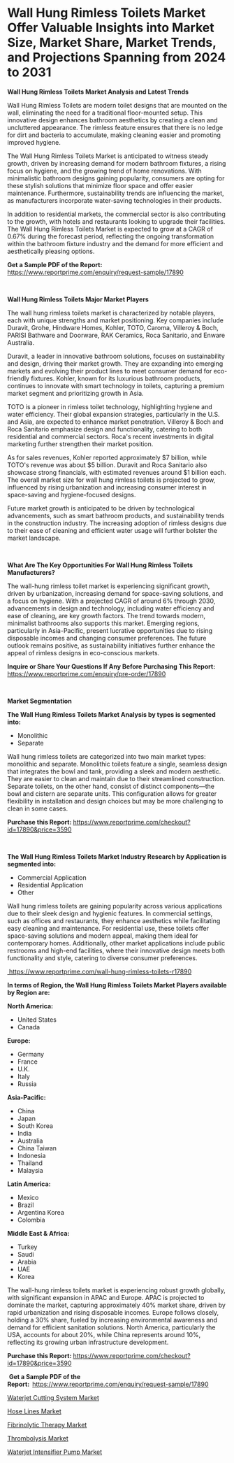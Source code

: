 <p><h1>Wall Hung Rimless Toilets Market Offer Valuable Insights into Market Size, Market Share, Market Trends, and Projections Spanning from 2024 to 2031</h1></p><p><strong>Wall Hung Rimless Toilets Market Analysis and Latest Trends</strong></p>
<p><p>Wall Hung Rimless Toilets are modern toilet designs that are mounted on the wall, eliminating the need for a traditional floor-mounted setup. This innovative design enhances bathroom aesthetics by creating a clean and uncluttered appearance. The rimless feature ensures that there is no ledge for dirt and bacteria to accumulate, making cleaning easier and promoting improved hygiene.</p><p>The Wall Hung Rimless Toilets Market is anticipated to witness steady growth, driven by increasing demand for modern bathroom fixtures, a rising focus on hygiene, and the growing trend of home renovations. With minimalistic bathroom designs gaining popularity, consumers are opting for these stylish solutions that minimize floor space and offer easier maintenance. Furthermore, sustainability trends are influencing the market, as manufacturers incorporate water-saving technologies in their products.</p><p>In addition to residential markets, the commercial sector is also contributing to the growth, with hotels and restaurants looking to upgrade their facilities. The Wall Hung Rimless Toilets Market is expected to grow at a CAGR of 0.67% during the forecast period, reflecting the ongoing transformation within the bathroom fixture industry and the demand for more efficient and aesthetically pleasing options.</p></p>
<p><strong>Get a Sample PDF of the Report:&nbsp;</strong> <a href="https://www.reportprime.com/enquiry/request-sample/17890?utm_campaign=1108&utm_medium=2&utm_source=Github&utm_content=ia&utm_term=20112024&utm_id=wall-hung-rimless-toilets">https://www.reportprime.com/enquiry/request-sample/17890</a></p>
<p>&nbsp;</p>
<p><strong>Wall Hung Rimless Toilets Major Market Players</strong></p>
<p><p>The wall hung rimless toilets market is characterized by notable players, each with unique strengths and market positioning. Key companies include Duravit, Grohe, Hindware Homes, Kohler, TOTO, Caroma, Villeroy & Boch, PARISI Bathware and Doorware, RAK Ceramics, Roca Sanitario, and Enware Australia.</p><p>Duravit, a leader in innovative bathroom solutions, focuses on sustainability and design, driving their market growth. They are expanding into emerging markets and evolving their product lines to meet consumer demand for eco-friendly fixtures. Kohler, known for its luxurious bathroom products, continues to innovate with smart technology in toilets, capturing a premium market segment and prioritizing growth in Asia.</p><p>TOTO is a pioneer in rimless toilet technology, highlighting hygiene and water efficiency. Their global expansion strategies, particularly in the U.S. and Asia, are expected to enhance market penetration. Villeroy & Boch and Roca Sanitario emphasize design and functionality, catering to both residential and commercial sectors. Roca's recent investments in digital marketing further strengthen their market position.</p><p>As for sales revenues, Kohler reported approximately $7 billion, while TOTO's revenue was about $5 billion. Duravit and Roca Sanitario also showcase strong financials, with estimated revenues around $1 billion each. The overall market size for wall hung rimless toilets is projected to grow, influenced by rising urbanization and increasing consumer interest in space-saving and hygiene-focused designs.</p><p>Future market growth is anticipated to be driven by technological advancements, such as smart bathroom products, and sustainability trends in the construction industry. The increasing adoption of rimless designs due to their ease of cleaning and efficient water usage will further bolster the market landscape.</p></p>
<p>&nbsp;</p>
<p><strong>What Are The Key Opportunities For Wall Hung Rimless Toilets Manufacturers?</strong></p>
<p><p>The wall-hung rimless toilet market is experiencing significant growth, driven by urbanization, increasing demand for space-saving solutions, and a focus on hygiene. With a projected CAGR of around 6% through 2030, advancements in design and technology, including water efficiency and ease of cleaning, are key growth factors. The trend towards modern, minimalist bathrooms also supports this market. Emerging regions, particularly in Asia-Pacific, present lucrative opportunities due to rising disposable incomes and changing consumer preferences. The future outlook remains positive, as sustainability initiatives further enhance the appeal of rimless designs in eco-conscious markets.</p></p>
<p><strong>Inquire or Share Your Questions If Any Before Purchasing This Report:</strong> <a href="https://www.reportprime.com/enquiry/pre-order/17890?utm_campaign=1108&utm_medium=2&utm_source=Github&utm_content=ia&utm_term=20112024&utm_id=wall-hung-rimless-toilets">https://www.reportprime.com/enquiry/pre-order/17890</a></p>
<p>&nbsp;</p>
<p><strong>Market Segmentation</strong></p>
<p><strong>The Wall Hung Rimless Toilets Market Analysis by types is segmented into:</strong></p>
<p><ul><li>Monolithic</li><li>Separate</li></ul></p>
<p><p>Wall hung rimless toilets are categorized into two main market types: monolithic and separate. Monolithic toilets feature a single, seamless design that integrates the bowl and tank, providing a sleek and modern aesthetic. They are easier to clean and maintain due to their streamlined construction. Separate toilets, on the other hand, consist of distinct components—the bowl and cistern are separate units. This configuration allows for greater flexibility in installation and design choices but may be more challenging to clean in some cases.</p></p>
<p><strong>Purchase this Report:&nbsp;</strong><a href="https://www.reportprime.com/checkout?id=17890&price=3590&utm_campaign=1108&utm_medium=2&utm_source=Github&utm_content=ia&utm_term=20112024&utm_id=wall-hung-rimless-toilets">https://www.reportprime.com/checkout?id=17890&price=3590</a></p>
<p>&nbsp;</p>
<p><strong>The Wall Hung Rimless Toilets Market Industry Research by Application is segmented into:</strong></p>
<p><ul><li>Commercial Application</li><li>Residential Application</li><li>Other</li></ul></p>
<p><p>Wall hung rimless toilets are gaining popularity across various applications due to their sleek design and hygienic features. In commercial settings, such as offices and restaurants, they enhance aesthetics while facilitating easy cleaning and maintenance. For residential use, these toilets offer space-saving solutions and modern appeal, making them ideal for contemporary homes. Additionally, other market applications include public restrooms and high-end facilities, where their innovative design meets both functionality and style, catering to diverse consumer preferences.</p></p>
<p><a href="https://www.reportprime.com/wall-hung-rimless-toilets-r17890?utm_campaign=1108&utm_medium=2&utm_source=Github&utm_content=ia&utm_term=20112024&utm_id=wall-hung-rimless-toilets">&nbsp;https://www.reportprime.com/wall-hung-rimless-toilets-r17890</a></p>
<p><strong>In terms of Region, the Wall Hung Rimless Toilets Market Players available by Region are:</strong></p>
<p>
    <p> <strong> North America: </strong>
        <ul>
            <li>United States</li>
            <li>Canada</li>
        </ul>
        </p> 
    <p> <strong> Europe: </strong>
        <ul>
            <li>Germany</li>
            <li>France</li>
            <li>U.K.</li>
            <li>Italy</li>
            <li>Russia</li>
        </ul>
        </p> 
    <p> <strong> Asia-Pacific: </strong>
        <ul>
            <li>China</li>
            <li>Japan</li>
            <li>South Korea</li>
            <li>India</li>
            <li>Australia</li>
            <li>China Taiwan</li>
            <li>Indonesia</li>
            <li>Thailand</li>
            <li>Malaysia</li>
        </ul>
        </p> 
    <p> <strong> Latin America: </strong>
        <ul>
            <li>Mexico</li>
            <li>Brazil</li>
            <li>Argentina Korea</li>
            <li>Colombia</li>
        </ul>
        </p> 
    <p> <strong> Middle East & Africa: </strong>
        <ul>
            <li>Turkey</li>
            <li>Saudi</li>
            <li>Arabia</li>
            <li>UAE</li>
            <li>Korea</li>
        </ul>
    </p>
    </p>
<p><p>The wall-hung rimless toilets market is experiencing robust growth globally, with significant expansion in APAC and Europe. APAC is projected to dominate the market, capturing approximately 40% market share, driven by rapid urbanization and rising disposable incomes. Europe follows closely, holding a 30% share, fueled by increasing environmental awareness and demand for efficient sanitation solutions. North America, particularly the USA, accounts for about 20%, while China represents around 10%, reflecting its growing urban infrastructure development.</p></p>
<p><strong>Purchase this Report: </strong><a href="https://www.reportprime.com/checkout?id=17890&price=3590&utm_campaign=1108&utm_medium=2&utm_source=Github&utm_content=ia&utm_term=20112024&utm_id=wall-hung-rimless-toilets">https://www.reportprime.com/checkout?id=17890&price=3590</a></p>
<p>&nbsp;<strong>Get a Sample PDF of the Report:&nbsp;&nbsp;</strong><a href="https://www.reportprime.com/enquiry/request-sample/17890?utm_campaign=1108&utm_medium=2&utm_source=Github&utm_content=ia&utm_term=20112024&utm_id=wall-hung-rimless-toilets">https://www.reportprime.com/enquiry/request-sample/17890</a></p>
<p><strong></strong></p>
<p><p><a href="https://www.linkedin.com/pulse/waterjet-cutting-system-market-outlook-share-analysis--eggoe?utm_campaign=1108&utm_medium=2&utm_source=Github&utm_content=ia&utm_term=20112024&utm_id=wall-hung-rimless-toilets">Waterjet Cutting System Market</a></p><p><a href="https://www.linkedin.com/pulse/hose-lines-market-overview-forecast-2024-2031-detailed-pbbjf?utm_campaign=1108&utm_medium=2&utm_source=Github&utm_content=ia&utm_term=20112024&utm_id=wall-hung-rimless-toilets">Hose Lines Market</a></p><p><a href="https://issuu.com/reportprime-2/docs/fibrinolytic-therapy-market-size-20_2f5e069037e0e3?utm_campaign=1108&utm_medium=2&utm_source=Github&utm_content=ia&utm_term=20112024&utm_id=wall-hung-rimless-toilets">Fibrinolytic Therapy Market</a></p><p><a href="https://issuu.com/reportprime-2/docs/thrombolysis-market-size-2030.pptx_b6896965945338?utm_campaign=1108&utm_medium=2&utm_source=Github&utm_content=ia&utm_term=20112024&utm_id=wall-hung-rimless-toilets">Thrombolysis Market</a></p><p><a href="https://www.linkedin.com/pulse/global-waterjet-intensifier-pump-market-exploring-share-trends-vzjae?utm_campaign=1108&utm_medium=2&utm_source=Github&utm_content=ia&utm_term=20112024&utm_id=wall-hung-rimless-toilets">Waterjet Intensifier Pump Market</a></p></p>